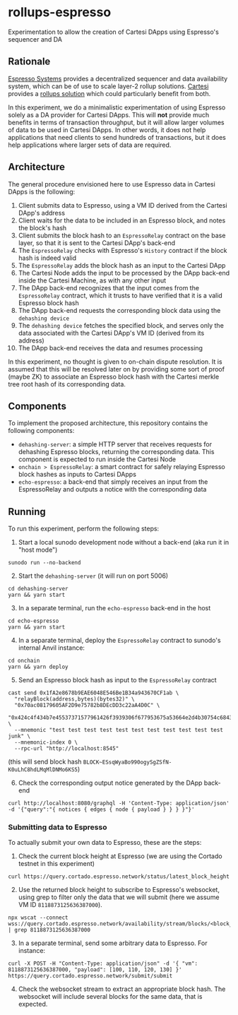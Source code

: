 # rollups-espresso

Experimentation to allow the creation of Cartesi DApps using Espresso's sequencer and DA

## Rationale

[Espresso Systems](https://www.espressosys.com/) provides a decentralized sequencer and data availability system, which can be of use to scale layer-2 rollup solutions.
[Cartesi](https://cartesi.io) provides a [rollups solution](https://docs.cartesi.io/cartesi-rollups/) which could particularly benefit from both.

In this experiment, we do a minimalistic experimentation of using Espresso solely as a DA provider for Cartesi DApps. This will **not** provide much benefits in terms of transaction throughput, but it will allow larger volumes of data to be used in Cartesi DApps. In other words, it does not help applications that need clients to send hundreds of transactions, but it does help applications where larger sets of data are required.

## Architecture

The general procedure envisioned here to use Espresso data in Cartesi DApps is the following:

1. Client submits data to Espresso, using a VM ID derived from the Cartesi DApp's address
1. Client waits for the data to be included in an Espresso block, and notes the block's hash
1. Client submits the block hash to an `EspressoRelay` contract on the base layer, so that it is sent to the Cartesi DApp's back-end
1. The `EspressoRelay` checks with Espresso's `History` contract if the block hash is indeed valid
1. The `EspressoRelay` adds the block hash as an input to the Cartesi DApp
1. The Cartesi Node adds the input to be processed by the DApp back-end inside the Cartesi Machine, as with any other input
1. The DApp back-end recognizes that the input comes from the `EspressoRelay` contract, which it trusts to have verified that it is a valid Espresso block hash
1. The DApp back-end requests the corresponding block data using the `dehashing device`
1. The `dehashing device` fetches the specified block, and serves only the data associated with the Cartesi DApp's VM ID (derived from its address)
1. The DApp back-end receives the data and resumes processing

In this experiment, no thought is given to on-chain dispute resolution. It is assumed that this will be resolved later on by providing some sort of proof (maybe ZK) to associate an Espresso block hash with the Cartesi merkle tree root hash of its corresponding data.

## Components

To implement the proposed architecture, this repository contains the following components:

- `dehashing-server`: a simple HTTP server that receives requests for dehashing Espresso blocks, returning the corresponding data. This component is expected to run inside the Cartesi Node
- `onchain > EspressoRelay`: a smart contract for safely relaying Espresso block hashes as inputs to Cartesi DApps
- `echo-espresso`: a back-end that simply receives an input from the EspressoRelay and outputs a notice with the corresponding data

## Running

To run this experiment, perform the following steps:

1. Start a local sunodo development node without a back-end (aka run it in "host mode")

```shell
sunodo run --no-backend
```

2. Start the `dehashing-server` (it will run on port 5006)

```shell
cd dehashing-server
yarn && yarn start
```

3. In a separate terminal, run the `echo-espresso` back-end in the host

```shell
cd echo-espresso
yarn && yarn start
```

4. In a separate terminal, deploy the `EspressoRelay` contract to sunodo's internal Anvil instance:

```shell
cd onchain
yarn && yarn deploy
```

5. Send an Espresso block hash as input to the `EspressoRelay` contract

```shell
cast send 0x1fA2e8678b9EAE6048E546Be1B34a943670CF1ab \
  "relayBlock(address,bytes)(bytes32)" \
  "0x70ac08179605AF2D9e75782b8DEcDD3c22aA4D0C" \
  "0x424c4f434b7e45537371577961426f3939306f677953675a53664e2d4b30754c68433868644c4d714d6c444e4d6f364b5335" \
  --mnemonic "test test test test test test test test test test test junk" \
  --mnemonic-index 0 \
  --rpc-url "http://localhost:8545"
```
(this will send block hash `BLOCK~ESsqWyaBo990ogySgZSfN-K0uLhC8hdLMqMlDNMo6KS5`)

6. Check the corresponding output notice generated by the DApp back-end

```shell
curl http://localhost:8080/graphql -H 'Content-Type: application/json' -d '{"query":"{ notices { edges { node { payload } } } }"}'
```

### Submitting data to Espresso

To actually submit your own data to Espresso, these are the steps:

1. Check the current block height at Espresso (we are using the Cortado testnet in this experiment)

```shell
curl https://query.cortado.espresso.network/status/latest_block_height
```

2. Use the returned block height to subscribe to Espresso's websocket, using grep to filter only the data that we will submit (here we assume VM ID `8118873125636387000`). 

```shell
npx wscat --connect wss://query.cortado.espresso.network/availability/stream/blocks/<block_height> | grep 8118873125636387000
```

3. In a separate terminal, send some arbitrary data to Espresso. For instance:

```shell
curl -X POST -H "Content-Type: application/json" -d '{ "vm": 8118873125636387000, "payload": [100, 110, 120, 130] }' https://query.cortado.espresso.network/submit/submit
```

4. Check the websocket stream to extract an appropriate block hash. The websocket will include several blocks for the same data, that is expected.

